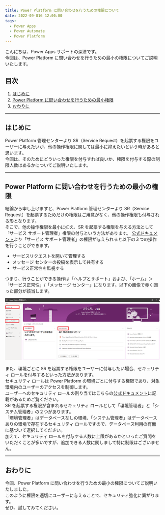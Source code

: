 ```yaml
---
title: Power Platform に問い合わせを行うための権限について
date: 2022-09-016 12:00:00
tags:
  - Power Apps
  - Power Automate
  - Power Platform 
---
```

こんにちは、Power Apps サポートの深津です。  
今回は、Power Platform に問い合わせを行うための最小の権限についてご説明いたします。

<!-- more -->
## 目次

1. [はじめに](#anchor-intro)
2. [Power Platform に問い合わせを行うための最小権限](#anchor-sr-authority)
3. [おわりに](#anchor-finish)

<a id='anchor-intro'></a>

---

## はじめに

Power Platform 管理センターより SR（Service Request）を起票する権限をユーザーに与えたいが、他の操作権限に関しては最小に抑えたいという時があると思います。  
今回は、そのためにどういった権限を付与すれば良いか、権限を付与する際の制限人数はあるかについてご説明いたします。

---

<a id='anchor-sr-authority'></a>

## Power Platform に問い合わせを行うための最小の権限

結論から申し上げますと、Power Platform 管理センターより SR（Service Request）を起票するためだけの権限はご用意がなく、他の操作権限も付与される形となります。  
そこで、他の操作権限を最小に抑え、SR を起票する権限を与える方法として「サービス サポート管理者」権限の付与という方法があります。
[公式ドキュメント](https://docs.microsoft.com/ja-jp/microsoft-365/admin/add-users/about-admin-roles?view=o365-worldwide)より「サービス サポート管理者」の権限が与えられると以下の３つの操作を行うことができます。
 - サービスリクエストを開いて管理する
 - メッセージ センターの投稿を表示して共有する
 - サービス正常性を監視する

つまり、行うことができる操作は「ヘルプとサポート」および、「ホーム」＞「サービス正常性」/「メッセージ センター」になります。以下の画像で赤く囲った部分が該当します。

![](./SR_authority/service_support_authority.PNG)


また、環境ごとに SR を起票する権限をユーザーに付与したい場合、セキュリティ ロールを付与するといった方法があります。  
セキュリティ ロールは Power Platform の環境ごとに付与する権限であり、対象環境内のユーザーのアクセスを制御します。  
ユーザーへのセキュリティ ロールの割り当てはこちらの[公式ドキュメント](https://docs.microsoft.com/ja-jp/power-platform/admin/assign-security-roles)に記載があるためご覧ください。  
SR を起票する権限が含まれるセキュリティ ロールとして「環境管理者」と「システム管理者」の２つがあります。  
「環境管理者」はデータベースなしの環境、「システム管理者」はデータベースありの環境で存在するセキュリティ ロールですので、データベース利用の有無に基づいて選択してください。  
加えて、セキュリティ ロールを付与する人数に上限があるかといったご質問をいただくことが多いですが、追加できる人数に関しまして特に制限はございません。

---

<a id='anchor-finish'></a>

## おわりに

今回、Power Platform に問い合わせを行うための最小の権限についてご説明いたしました。  
このように権限を適切にユーザーに与えることで、セキュリティ強化に繋がります。  
ぜひ、試してみてください。

